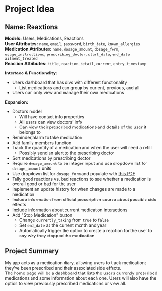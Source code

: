 # Project Idea

## Name: Reaxtions

**Models:** Users, Medications, Reactions<br>
**User Attributes:** `name`, `email`, `password`, `birth_date`, `known_allergies`<br>
**Medication Attributes:** `name`, `dosage_amount`, `dosage_form`, `usage_instructions`, `prescribing_doctor`, `start_date`, `end_date`, `ailment_treated`<br>
**Reaction Attributes:** `title`, `reaction_detail`, `current`, `entry_timestamp`<br>

**Interface & Functionality:**

- Users dashboard that has divs with different functionality
  - List medications and can group by current, previous, and all
- Users can only view and manage their own medications

**Expansion:**

- Doctors model
  - Will have contact info properties
  - All users can view doctors’ info
  - Can view their prescribed medications and details of the user it belongs to
- Reminder/alarm to take medication
- Add family members function
- Track the quantity of a medication and when the user will need a refill
  - Possibly send an alert to the prescribing doctor
- Sort medications by prescribing doctor
- Require `dosage_amount` to be integer input and use dropdown list for `dosage_amount` units
- Use dropdown list for `dosage_form` and populate with [this PDF](http://www.srmuniv.ac.in/sites/default/files/downloads/Dosage_forms.pdf)
- Tally good reactions vs. bad reactions to see whether a medication is overall good or bad for the user
- Implement an update history for when changes are made to a medication
- Include information from official prescription source about possible side effects
- Include information about current medication interactions
- Add "Stop Medication" button
  - Change `currently_taking` from `true` to `false`
  - Set `end_date` as the current month and year
  - Automatically trigger the option to create a reaction for the user to say why they stopped the medication

## Project Summary

My app acts as a medication diary, allowing users to track medications they’ve been prescribed and their associated side effects.<br>
The home page will be a dashboard that lists the user’s currently prescribed medications and some information about each one. Users will also have the option to view previously prescribed medications or view all.
